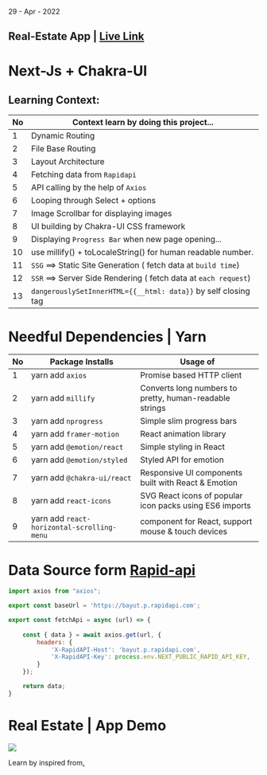 29 - Apr - 2022

## Real-Estate App | [Live Link](www)

# Next-Js + Chakra-UI

## Learning Context:
|No| Context learn by doing this project...                         | 
|--|----------------------------------------------------------------|
| 1| Dynamic Routing                                                | 
| 2| File Base Routing                                              | 
| 3| Layout Architecture                                            | 
| 4| Fetching data from `Rapidapi`                                  | 
| 5| API calling by the help of `Axios`                             | 
| 6| Looping through Select + options                               | 
| 7| Image Scrollbar for displaying images                          | 
| 8| UI building by Chakra-UI CSS framework                         | 
| 9| Displaying `Progress Bar` when new page opening...             | 
|10| use millify() + toLocaleString() for human readable number.    |
|11| `SSG` ==> Static Site Generation ( fetch data at `build time`) | 
|12| `SSR` ==> Server Side Rendering ( fetch data at `each request`)| 
|13| `dangerouslySetInnerHTML={{__html: data}}` by self closing tag | 


# Needful Dependencies | Yarn
|No| Package Installs           | Usage of                                                |
|--|----------------------------|---------------------------------------------------------|
| 1| yarn add `axios`           | Promise based HTTP client | api request                 |
| 2| yarn add `millify`         | Converts long numbers to pretty, human-readable strings |
| 3| yarn add `nprogress`       | Simple slim progress bars                               |
| 4| yarn add `framer-motion`   | React animation library                                 |
| 5| yarn add `@emotion/react`  | Simple styling in React                                 |
| 6| yarn add `@emotion/styled` | Styled API for emotion                                  |
| 7| yarn add `@chakra-ui/react`| Responsive UI components built with React & Emotion     |
| 8| yarn add `react-icons`     | SVG React icons of popular icon packs using ES6 imports |
| 9| yarn add `react-horizontal-scrolling-menu` | component for React, support mouse & touch devices |


# Data Source form [Rapid-api](https://rapidapi.com/apidojo/api/bayut)


```jsx
import axios from "axios";

export const baseUrl = 'https://bayut.p.rapidapi.com';

export const fetchApi = async (url) => {
   
    const { data } = await axios.get(url, {
        headers: {
            'X-RapidAPI-Host': 'bayut.p.rapidapi.com',
            'X-RapidAPI-Key': process.env.NEXT_PUBLIC_RAPID_API_KEY,
        }
    });

    return data;
}
```

# Real Estate | App Demo

<img src='https://i.ibb.co/bb6RjHF/Next-Real-Estate.jpg' />

Learn by inspired from[.](https://youtu.be/y47gYvXchXM)
